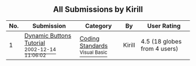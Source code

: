 ﻿<div align="center">

## All Submissions by Kirill

</div>

No.  | Submission | Category | By   | User Rating
---- | ---------- | -------- | ---- | -----------
1 | [Dynamic Buttons Tutorial<br /><sup>2002-12-14 11:06:02</sup>](https://github.com/Planet-Source-Code/kirill-dynamic-buttons-tutorial__1-41587) | [Coding Standards<br /><sup>Visual Basic</sup>](../ByCategory/coding-standards__1-43.md) | Kirill | 4.5 (18 globes from 4 users)
